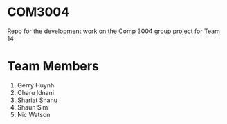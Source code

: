 # COM3004
Repo for the development work on the Comp 3004 group project for Team 14


# Team Members
1. Gerry Huynh
2. Charu Idnani
3. Shariat Shanu
4. Shaun Sim
5. Nic Watson

